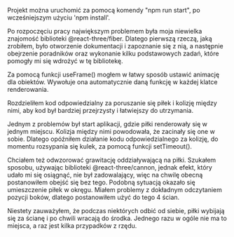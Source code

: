 Projekt można uruchomić za pomocą komendy "npm run start", po wcześniejszym użyciu 'npm install'.

Po rozpoczęciu pracy największym problemem była moja niewielka znajomość biblioteki @react-three/fiber. Dlatego pierwszą rzeczą, jaką zrobiłem, było otworzenie dokumentacji i zapoznanie się z nią, a następnie obejrzenie poradników oraz wykonanie kilku podstawowych zadań, które pomogły mi się wdrożyć w tę bibliotekę.

Za pomocą funkcji useFrame() mogłem w łatwy sposób ustawić animację dla obiektów. Wywołuje ona automatycznie daną funkcję w każdej klatce renderowania.

Rozdzieliłem kod odpowiedzialny za poruszanie się piłek i kolizję między nimi, aby kod był bardziej przejrzysty i łatwiejszy do utrzymania.

Jednym z problemów był start aplikacji, gdzie piłki renderowały się w jednym miejscu. Kolizja między nimi powodowała, że zacinały się one w sobie. Dlatego opóźniłem działanie kodu odpowiedzialnego za kolizję, do momentu rozsypania się kulek, za pomocą funkcji setTimeout().

Chciałem też odwzorować grawitację oddziaływającą na piłki. Szukałem sposobu, używając biblioteki @react-three/cannon, jednak efekt, który udało mi się osiągnąć, nie był zadowalający, więc na chwilę obecną postanowiłem obejść się bez tego.
Podobną sytuacją okazało się umieszczenie piłek w okręgu. Miałem problemy z dokładnym odczytaniem pozycji boków, dlatego postanowiłem użyć do tego 4 ścian.

Niestety zauważyłem, że podczas niektórych odbić od siebie, piłki wybijają się za ścianę i po chwili wracają do środka. Jednego razu w ogóle nie ma to miejsca, a raz jest kilka przypadków z rzędu.
